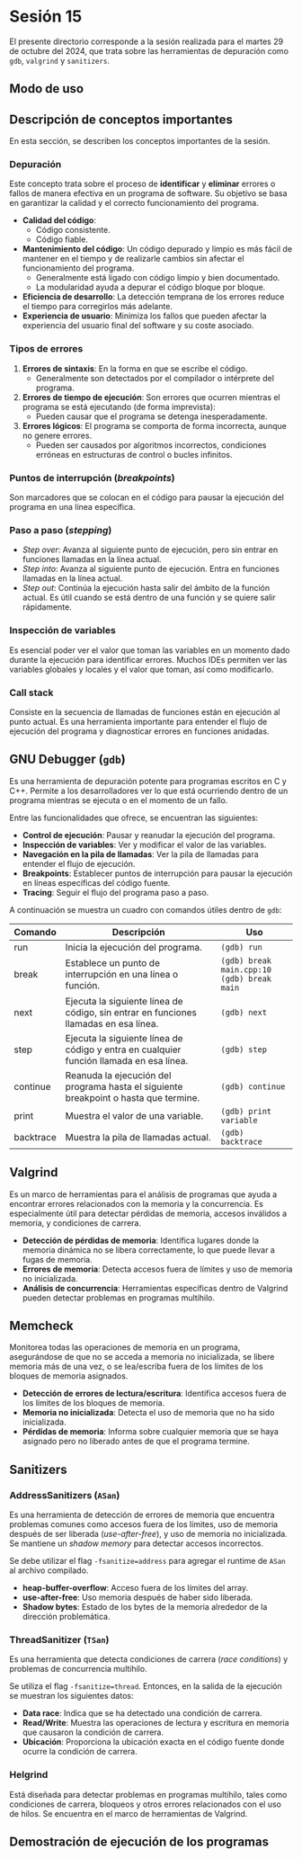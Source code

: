 # Sesión 15

El presente directorio corresponde a la sesión realizada para el martes 29 de octubre del 2024, que trata sobre las herramientas de depuración como `gdb`, `valgrind` y `sanitizers`.

## Modo de uso


## Descripción de conceptos importantes

En esta sección, se describen los conceptos importantes de la sesión.

### Depuración

Este concepto trata sobre el proceso de __identificar__ y __eliminar__ errores o fallos de manera efectiva en un programa de software. Su objetivo se basa en garantizar la calidad y el correcto funcionamiento del programa.

- __Calidad del código__:
    - Código consistente.
    - Código fiable.
- __Mantenimiento del código__: Un código depurado y limpio es más fácil de mantener en el tiempo y de realizarle cambios sin afectar el funcionamiento del programa.
    - Generalmente está ligado con código limpio y bien documentado.
    - La modularidad ayuda a depurar el código bloque por bloque.
- __Eficiencia de desarrollo__: La detección temprana de los errores reduce el tiempo para corregirlos más adelante. 
- __Experiencia de usuario__: Minimiza los fallos que pueden afectar la experiencia del usuario final del software y su coste asociado.

### Tipos de errores

1) __Errores de sintaxis__: En la forma en que se escribe el código.
    - Generalmente son detectados por el compilador o intérprete del programa.
2) __Errores de tiempo de ejecución__: Son errores que ocurren mientras el programa se está ejecutando (de forma imprevista):
    - Pueden causar que el programa se detenga inesperadamente.
3) __Errores lógicos__: El programa se comporta de forma incorrecta, aunque no genere errores. 
    - Pueden ser causados por algoritmos incorrectos, condiciones erróneas en estructuras de control o bucles infinitos.

### Puntos de interrupción (_breakpoints_)

Son marcadores que se colocan en el código para pausar la ejecución del programa en una línea específica.

### Paso a paso (_stepping_)

- _Step over_: Avanza al siguiente punto de ejecución, pero sin entrar en funciones llamadas en la línea actual.
- _Step into_: Avanza al siguiente punto de ejecución. Entra en funciones llamadas en la línea actual.
- _Step out_: Continúa la ejecución hasta salir del ámbito de la función actual. Es útil cuando se está dentro de una función y se quiere salir rápidamente.

### Inspección de variables

Es esencial poder ver el valor que toman las variables en un momento dado durante la ejecución para identificar errores. Muchos IDEs permiten ver las variables globales y locales y el valor que toman, así como modificarlo.

### Call stack

Consiste en la secuencia de llamadas de funciones están en ejecución al punto actual. Es una herramienta importante para entender el flujo de ejecución del programa y diagnosticar errores en funciones anidadas.

## GNU Debugger (`gdb`)

Es una herramienta de depuración potente para programas escritos en C y C++. Permite a los desarrolladores ver lo que está ocurriendo dentro de un programa mientras se ejecuta o en el momento de un fallo.

Entre las funcionalidades que ofrece, se encuentran las siguientes:
- __Control de ejecución__: Pausar y reanudar la ejecución del programa.
- __Inspección de variables__: Ver y modificar el valor de las variables.
- __Navegación en la pila de llamadas__: Ver la pila de llamadas para entender el flujo de ejecución.
- __Breakpoints__: Establecer puntos de interrupción para pausar la ejecución en líneas específicas del código fuente.
- __Tracing__: Seguir el flujo del programa paso a paso.

A continuación se muestra un cuadro con comandos útiles dentro de `gdb`:

| Comando    | Descripción                                                           | Uso                                             |
|------------|-----------------------------------------------------------------------|-------------------------------------------------|
| run        | Inicia la ejecución del programa.                                     | `(gdb) run`                                     |
| break      | Establece un punto de interrupción en una línea o función.            | `(gdb) break main.cpp:10`<br>`(gdb) break main` |
| next       | Ejecuta la siguiente línea de código, sin entrar en funciones llamadas en esa línea. | `(gdb) next`                     |
| step       | Ejecuta la siguiente línea de código y entra en cualquier función llamada en esa línea. | `(gdb) step`                  |
| continue   | Reanuda la ejecución del programa hasta el siguiente breakpoint o hasta que termine. | `(gdb) continue`                 |
| print      | Muestra el valor de una variable.                                     | `(gdb) print variable`                          |
| backtrace  | Muestra la pila de llamadas actual.                                   | `(gdb) backtrace`                               |

## Valgrind

Es un marco de herramientas para el análisis de programas que ayuda a encontrar errores relacionados con la memoria y la concurrencia. Es especialmente útil para detectar pérdidas de memoria, accesos inválidos a memoria, y condiciones de carrera.

- __Detección de pérdidas de memoria__: Identifica lugares donde la memoria dinámica no se libera correctamente, lo que puede llevar a fugas de memoria.
- __Errores de memoria__: Detecta accesos fuera de límites y uso de memoria no inicializada.
- __Análisis de concurrencia__: Herramientas específicas dentro de Valgrind pueden detectar problemas en programas multihilo.

## Memcheck

Monitorea todas las operaciones de memoria en un programa, asegurándose de que no se acceda a memoria no inicializada, se libere memoria más de una vez, o se lea/escriba fuera de los límites de los bloques de memoria asignados.

- __Detección de errores de lectura/escritura__: Identifica accesos fuera de los límites de los bloques de memoria.
- __Memoria no inicializada__: Detecta el uso de memoria que no ha sido inicializada.
- __Pérdidas de memoria__: Informa sobre cualquier memoria que se haya asignado pero no liberado antes de que el programa termine.

## Sanitizers

### AddressSanitizers (`ASan`)

Es una herramienta de detección de errores de memoria que encuentra problemas comunes como accesos fuera de los límites, uso de memoria después de ser liberada (_use-after-free_), y uso de memoria no inicializada. Se mantiene un _shadow memory_ para detectar accesos incorrectos.

Se debe utilizar el flag `-fsanitize=address` para agregar el runtime de `ASan` al archivo compilado.

- __heap-buffer-overflow__: Acceso fuera de los límites del array.
- __use-after-free__: Uso memoria después de haber sido liberada.
- __Shadow bytes__: Estado de los bytes de la memoria alrededor de la dirección problemática.

### ThreadSanitizer (`TSan`)

Es una herramienta que detecta condiciones de carrera (_race conditions_) y problemas de concurrencia multihilo.

Se utiliza el flag `-fsanitize=thread`. Entonces, en la salida de la ejecución se muestran los siguientes datos:

- __Data race__: Indica que se ha detectado una condición de carrera.
- __Read/Write__: Muestra las operaciones de lectura y escritura en memoria que causaron la condición de carrera.
- __Ubicación__: Proporciona la ubicación exacta en el código fuente donde ocurre la condición de carrera.

### Helgrind

Está diseñada para detectar problemas en programas
multihilo, tales como condiciones de carrera, bloqueos y otros errores relacionados con el uso de hilos. Se encuentra en el marco de herramientas de Valgrind.

## Demostración de ejecución de los programas






